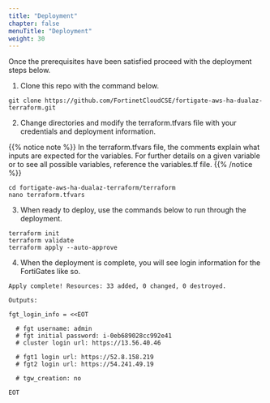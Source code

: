 ```yaml
---
title: "Deployment"
chapter: false
menuTitle: "Deployment"
weight: 30
---
```


Once the prerequisites have been satisfied proceed with the deployment steps below.

1.  Clone this repo with the command below.
```
git clone https://github.com/FortinetCloudCSE/fortigate-aws-ha-dualaz-terraform.git
```

2.  Change directories and modify the terraform.tfvars file with your credentials and deployment information. 

{{% notice note %}} In the terraform.tfvars file, the comments explain what inputs are expected for the variables. For further details on a given variable or to see all possible variables, reference the variables.tf file. {{% /notice %}}
```
cd fortigate-aws-ha-dualaz-terraform/terraform
nano terraform.tfvars
```

3.  When ready to deploy, use the commands below to run through the deployment.
```
terraform init
terraform validate
terraform apply --auto-approve
```

4.  When the deployment is complete, you will see login information for the FortiGates like so.
```
Apply complete! Resources: 33 added, 0 changed, 0 destroyed.

Outputs:

fgt_login_info = <<EOT

  # fgt username: admin
  # fgt initial password: i-0eb689028cc992e41
  # cluster login url: https://13.56.40.46
  
  # fgt1 login url: https://52.8.158.219
  # fgt2 login url: https://54.241.49.19
  
  # tgw_creation: no

EOT
```
